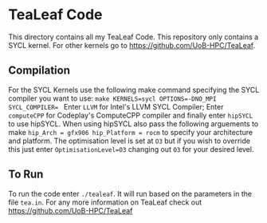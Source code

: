 # TeaLeaf Code

This directory contains all my TeaLeaf Code. This repository only contains a SYCL kernel. For other kernels go to https://github.com/UoB-HPC/TeaLeaf.

## Compilation
For the SYCL Kernels use the following make command specifying the SYCL compiler you want to use:
```make KERNELS=sycl OPTIONS=-DNO_MPI SYCL_COMPILER= ```
Enter ```LLVM``` for Intel's LLVM SYCL Compiler; Enter ```computeCPP``` for Codeplay's ComputeCPP compiler and finally enter ```hipSYCL``` to use hipSYCL. When using hipSYCL also pass the following arguements to make ```hip_Arch = gfx906 hip_Platform = rocm``` to specify your architecture and platform.
The optimisation level is set at ```O3``` but if you wish to override this just enter ```OptimisationLevel=O3``` changing out ```O3``` for your desired level.

## To Run
To run the code enter ```./tealeaf```. It will run based on the parameters in the file ```tea.in```. For any more information on TeaLeaf check out https://github.com/UoB-HPC/TeaLeaf
